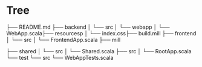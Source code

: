 # Tree

├── README.md
├── backend
│   └── src
│       └── webapp
│           └── WebApp.scala├── resourcesp
│       └── index.css├── build.mill
├── frontend
│   └── src
│       └── FrontendApp.scala
├── mill

├── shared
│   └── src
│       └── Shared.scala
├── src
│   └── RootApp.scala
└── test
    └── src
        └── WebAppTests.scala
